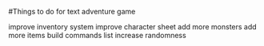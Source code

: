 #Things to do for text adventure game

improve inventory system
improve character sheet
add more monsters
add more items
build commands list
increase randomness
